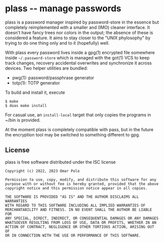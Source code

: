 # plass -- manage passwords

plass is a password manager inspired by password-store in the essence
but completely reimplemented with a smaller and (IMO) cleaner interface.
It doesn't have fancy trees nor colors in the output; the absence of
these is considered a feature.  It aims to stay closer to the "UNIX
phylosophy" by trying to do one thing only and to it (hopefully) well.

With plass every password lives inside a gpg(1) encrypted file somewhere
inside `~/.password-store` which is managed with the got(1) VCS to keep
track changes, recovery accidental overwrites and synchronize it across
devices.  Two helper utilities are bundled:

 - pwg(1): password/passphrase generator
 - totp(1): TOTP generator

To build and install it, execute

	$ make
	$ doas make install

For casual use, an `install-local` target that only copies the programs
in ~/bin is provided.


At the moment plass is completely compatible with pass, but in the
future the encryption tool may be switched to something different to
gpg.


## License

plass is free software distributed under the ISC license

	Copyright (c) 2022, 2023 Omar Polo

	Permission to use, copy, modify, and distribute this software for any
	purpose with or without fee is hereby granted, provided that the above
	copyright notice and this permission notice appear in all copies.

	THE SOFTWARE IS PROVIDED "AS IS" AND THE AUTHOR DISCLAIMS ALL WARRANTIES
	WITH REGARD TO THIS SOFTWARE INCLUDING ALL IMPLIED WARRANTIES OF
	MERCHANTABILITY AND FITNESS. IN NO EVENT SHALL THE AUTHOR BE LIABLE FOR
	ANY SPECIAL, DIRECT, INDIRECT, OR CONSEQUENTIAL DAMAGES OR ANY DAMAGES
	WHATSOEVER RESULTING FROM LOSS OF USE, DATA OR PROFITS, WHETHER IN AN
	ACTION OF CONTRACT, NEGLIGENCE OR OTHER TORTIOUS ACTION, ARISING OUT OF
	OR IN CONNECTION WITH THE USE OR PERFORMANCE OF THIS SOFTWARE.

